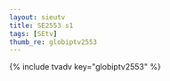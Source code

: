 ```yaml
--- 
layout: sieutv
title: SE2553 s1
tags: [SEtv]
thumb_re: globiptv2553
---
```

{% include tvadv key="globiptv2553" %} 
